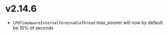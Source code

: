 # v2.14.6

* `CPUTimeAwareIntervalTerminableThread` max_sooner will now by default be 10% of seconds
